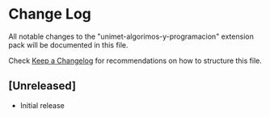 # Change Log

All notable changes to the "unimet-algorimos-y-programacion" extension pack will be documented in this file.

Check [Keep a Changelog](http://keepachangelog.com/) for recommendations on how to structure this file.

## [Unreleased]

- Initial release
